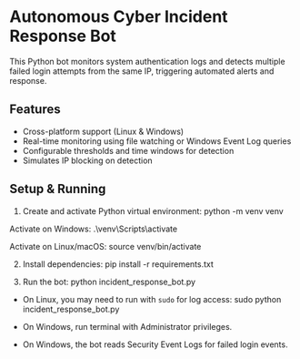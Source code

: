 # Autonomous Cyber Incident Response Bot

This Python bot monitors system authentication logs and detects multiple failed login attempts from the same IP, triggering automated alerts and response.

## Features

- Cross-platform support (Linux & Windows)
- Real-time monitoring using file watching or Windows Event Log queries
- Configurable thresholds and time windows for detection
- Simulates IP blocking on detection

## Setup & Running

1. Create and activate Python virtual environment:
python -m venv venv

Activate on Windows:
.\venv\Scripts\activate

Activate on Linux/macOS:
source venv/bin/activate

2. Install dependencies:
pip install -r requirements.txt

3. Run the bot:
python incident_response_bot.py

- On Linux, you may need to run with `sudo` for log access:
sudo python incident_response_bot.py

- On Windows, run terminal with Administrator privileges.
- On Windows, the bot reads Security Event Logs for failed login events.